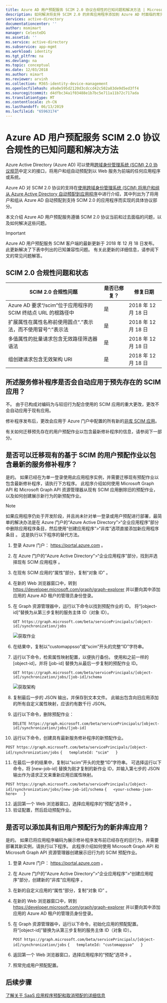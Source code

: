 ```yaml
---
title: Azure AD 用户预配服务 SCIM 2.0 协议合规性的已知问题和解决方法 | Microsoft Docs
description: 如何解决将支持 SCIM 2.0 的非库应用程序添加到 Azure AD 时面临的常见协议兼容性问题
services: active-directory
documentationcenter: ''
author: msmimart
manager: CelesteDG
ms.assetid: ''
ms.service: active-directory
ms.subservice: app-mgmt
ms.workload: identity
ms.tgt_pltfrm: na
ms.devlang: na
ms.topic: conceptual
ms.date: 12/03/2018
ms.author: mimart
ms.reviewer: arvinh
ms.collection: M365-identity-device-management
ms.openlocfilehash: a9a0e595d2120d3cdccd42c502a83de9d5ed3ff4
ms.sourcegitcommit: d4dfbc34a1f03488e1b7bc5e711a11b72c717ada
ms.translationtype: MT
ms.contentlocale: zh-CN
ms.lasthandoff: 06/13/2019
ms.locfileid: "65963174"
---
```

# <a name="known-issues-and-resolutions-with-scim-20-protocol-compliance-of-the-azure-ad-user-provisioning-service"></a>Azure AD 用户预配服务 SCIM 2.0 协议合规性的已知问题和解决方法

Azure Active Directory (Azure AD) 可以使用[跨域身份管理系统 (SCIM) 2.0 协议规范](https://tools.ietf.org/html/draft-ietf-scim-api-19)中定义的接口，将用户和组自动预配到以 Web 服务为前端的任何应用程序或系统。 

Azure AD 对 SCIM 2.0 协议的支持在[使用跨域身份管理系统 (SCIM) 将用户和组从 Azure Active Directory 自动预配到应用程序](use-scim-to-provision-users-and-groups.md)中进行介绍，其中列出为了将用户和组从 Azure AD 自动预配到支持 SCIM 2.0 的应用程序而实现的具体协议部分。

本文介绍 Azure AD 用户预配服务遵循 SCIM 2.0 协议当前和过去面临的问题，以及如何解决这些问题。

> [!IMPORTANT]
> Azure AD 用户预配服务 SCIM 客户端的最新更新于 2018 年 12 月 18 日发布。 此更新解决了下表中列出的已知兼容性问题。 有关此更新的详细信息，请参阅下文的常见问题解答。

## <a name="scim-20-compliance-issues-and-status"></a>SCIM 2.0 合规性问题和状态

| **SCIM 2.0 合规性问题** |  **是否已修复？** | **修复日期**  |  
|---|---|---|
| Azure AD 要求“/scim”位于应用程序的 SCIM 终结点 URL 的根路径中  | 是  |  2018 年 12 月 18 日 | 
| 扩展属性在属性名称前使用圆点“.”表示法，而不使用冒号“:”表示法 |  是  | 2018 年 12 月 18 日  | 
|  多值属性的批量请求包含无效路径筛选器语法 | 是  |  2018 年 12 月 18 日  | 
|  组创建请求包含无效架构 URI | 是  |  2018 年 12 月 18 日  |  

## <a name="were-the-services-fixes-described-automatically-applied-to-my-pre-existing-scim-app"></a>所述服务修补程序是否会自动应用于预先存在的 SCIM 应用？

不。 由于已构成对编码为与较旧行为配合使用的 SCIM 应用的重大更改，更改不会自动应用于现有应用。

修补程序发布后，更改会应用于 Azure 门户中配置的所有新的[非库 SCIM 应用](configure-single-sign-on-non-gallery-applications.md)。

有关如何迁移预先存在的用户预配作业以包含最新修补程序的信息，请参阅下一部分。

## <a name="can-i-migrate-an-existing-scim-based-user-provisioning-job-to-include-the-latest-service-fixes"></a>是否可以迁移现有的基于 SCIM 的用户预配作业以包含最新的服务修补程序？

是的。 如果已经在为单一登录使用此应用程序实例，并需要迁移现有预配作业以包含最新修补程序，请执行下方程序。 此程序介绍如何使用 Microsoft Graph API 和 Microsoft Graph API 资源管理器从现有 SCIM 应用删除旧的预配作业，以及如何创建展示新行为的新预配作业。

> [!NOTE]
> 如果应用程序仍处于开发阶段，并且尚未针对单一登录或用户预配进行部署，最简单的解决办法是在 Azure 门户的“Azure Active Directory”>“企业应用程序”部分中删除应用程序条目，然后使用“创建应用程序”>“非库”选项直接添加新应用程序条目   。 这是执行以下程序的替代方法。
 
1. 登录 Azure 门户： https://portal.azure.com 。
2. 在 Azure 门户的“Azure Active Directory”>“企业应用程序”部分，找到并选择现有 SCIM 应用程序  。
3. 在现有 SCIM 应用的“属性”部分，复制“对象 ID”   。
4. 在新的 Web 浏览器窗口中，转到 https://developer.microsoft.com/graph/graph-explorer 并以要向其中添加应用的 Azure AD 租户的管理员身份登录。
5. 在 Graph 资源管理器中，运行以下命令以找到预配作业的 ID。 将“[object-id]”替换为从第三步复制的服务主体 ID（对象 ID）。
 
   `GET https://graph.microsoft.com/beta/servicePrincipals/[object-id]/synchronization/jobs` 

   ![获取作业](./media/application-provisioning-config-problem-scim-compatibility/get-jobs.PNG "获取作业") 


6. 在结果中，复制以“customappsso”或“scim”开头的完整“ID”字符串。
7. 运行以下命令，检索属性映射配置，以便执行备份。 使用和之前一样的 [object-id]，并将 [job-id] 替换为从最后一步复制的预配作业 ID。
 
   `GET https://graph.microsoft.com/beta/servicePrincipals/[object-id]/synchronization/jobs/[job-id]/schema`
 
   ![获取架构](./media/application-provisioning-config-problem-scim-compatibility/get-schema.PNG "获取架构") 

8. 复制最后一步的 JSON 输出，并保存到文本文件。 此输出包含向旧应用添加的所有自定义属性映射，应该约有数千行 JSON。
9. 运行以下命令，删除预配作业：
 
   `DELETE https://graph.microsoft.com/beta/servicePrincipals/[object-id]/synchronization/jobs/[job-id]`

10. 运行以下命令，创建具有最新服务修补程序的新预配作业。

 `POST https://graph.microsoft.com/beta/servicePrincipals/[object-id]/synchronization/jobs`
 `{   templateId: "scim"   }`
   
11. 在最后一步的结果中，复制以“scim”开头的完整“ID”字符串。 可选择运行以下命令，将 [new-job-id] 替换为刚才复制的新作业 ID，并输入第七步的 JSON 输出作为请求正文来重新应用旧属性映射。

 `POST https://graph.microsoft.com/beta/servicePrincipals/[object-id]/synchronization/jobs/[new-job-id]/schema`
 `{   <your-schema-json-here>   }`

12. 返回第一个 Web 浏览器窗口，选择应用程序的“预配”选项卡  。
13. 验证配置，然后启动预配作业。 

## <a name="can-i-add-a-new-non-gallery-app-that-has-the-old-user-provisioning-behavior"></a>是否可以添加具有旧用户预配行为的新非库应用？

是的。 如果已将应用程序编码为展示修补程序发布前已经存在的旧行为，并需要部署其新实例，请执行以下程序。 此程序介绍如何使用 Microsoft Graph API 和 Microsoft Graph API 资源管理器创建展示旧行为的 SCIM 预配作业。
 
1. 登录 Azure 门户： https://portal.azure.com 。
2. 在 Azure 门户的“Azure Active Directory”>“企业应用程序”>“创建应用程序”部分，创建新的“非库”应用程序   。
3. 在新的自定义应用的“属性”部分，复制“对象 ID”   。
4. 在新的 Web 浏览器窗口中，转到 https://developer.microsoft.com/graph/graph-explorer 并以要向其中添加应用的 Azure AD 租户的管理员身份登录。
5. 在 Graph 资源管理器中，运行以下命令，初始化应用的预配配置。
   将“[object-id]”替换为从第三步复制的服务主体 ID（对象 ID）。

   `POST https://graph.microsoft.com/beta/servicePrincipals/[object-id]/synchronization/jobs`
   `{   templateId: "customappsso"   }`
 
6. 返回第一个 Web 浏览器窗口，选择应用程序的“预配”选项卡  。
7. 照常完成用户预配配置。


## <a name="next-steps"></a>后续步骤
[了解关于 SaaS 应用程序预配和取消预配的详细信息](user-provisioning.md)


